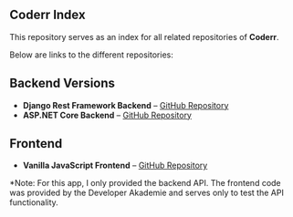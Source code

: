 ## Coderr Index

This repository serves as an index for all related repositories of **Coderr**. 

Below are links to the different repositories:

## Backend Versions
- **Django Rest Framework Backend** – [GitHub Repository](https://github.com/mariuskas1/coderr_backend)
- **ASP.NET Core Backend** – [GitHub Repository](https://github.com/mariuskas1/CoderrAPI)

## Frontend
- **Vanilla JavaScript Frontend** – [GitHub Repository](https://github.com/mariuskas1/coderr_frontend)

*Note: For this app, I only provided the backend API. The frontend code was provided by the Developer Akademie and serves only to test the API functionality.
